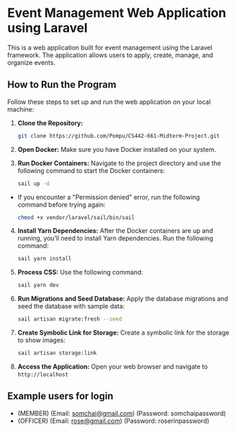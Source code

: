 # Event Management Web Application using Laravel

This is a web application built for event management using the Laravel framework. The application allows users to apply, create, manage, and organize events.

## How to Run the Program

Follow these steps to set up and run the web application on your local machine:

1. **Clone the Repository:**
   ```sh
   git clone https://github.com/Pompu/CS442-661-Midterm-Project.git
2. **Open Docker:**
Make sure you have Docker installed on your system.

3. **Run Docker Containers:**
Navigate to the project directory and use the following command to start the Docker containers:
    ```sh
   sail up -d 
* If you encounter a "Permission denied" error, run the following command before trying again:   
    ```sh
   chmod +x vendor/laravel/sail/bin/sail
   
4. **Install Yarn Dependencies:**
After the Docker containers are up and running, you'll need to install Yarn dependencies. Run the following command:
    ```sh
   sail yarn install

5. **Process CSS:**
 Use the following command:
    ```sh
    sail yarn dev
6. **Run Migrations and Seed Database:**
Apply the database migrations and seed the database with sample data:
    ```sh
    sail artisan migrate:fresh --seed
7. **Create Symbolic Link for Storage:**
Create a symbolic link for the storage to show images:
    ```sh
    sail artisan storage:link
7. **Access the Application:**
Open your web browser and navigate to `http://localhost`

## Example users for login

* (MEMBER) (Email: somchai@gmail.com) (Password: somchaipassword)
* (OFFICER) (Email: rose@gmail.com) (Password: roserinpassword)
